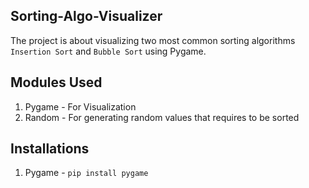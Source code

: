 ## Sorting-Algo-Visualizer

The project is about visualizing two most common sorting algorithms `Insertion Sort` and `Bubble Sort` using Pygame.

## Modules Used 

1) Pygame - For Visualization
2) Random - For generating random values that requires to be sorted

## Installations
1) Pygame - 
```pip install pygame```


